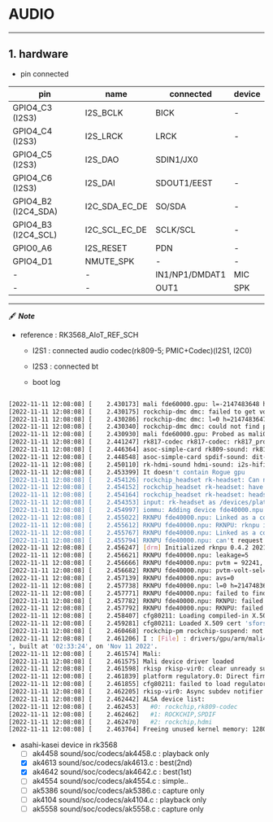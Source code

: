 # AUDIO

-----
## 1. hardware

 * pin connected

| **pin**             	| **name**      	| **connected**  	| **device** 	|
|---------------------	|---------------	|----------------	|------------	|
| GPIO4_C3 (I2S3)     	| I2S_BCLK      	| BICK           	| -          	|
| GPIO4_C4 (I2S3)     	| I2S_LRCK      	| LRCK           	| -          	|
| GPIO4_C5 (I2S3)     	| I2S_DAO       	| SDIN1/JX0      	|            	|
| GPIO4_C6 (I2S3)     	| I2S_DAI       	| SDOUT1/EEST    	| -          	|
| GPIO4_B2 (I2C4_SDA) 	| I2C_SDA_EC_DE 	| SO/SDA         	| -          	|
| GPIO4_B3 (I2C4_SCL) 	| I2C_SCL_EC_DE 	| SCLK/SCL       	| -          	|
| GPIO0_A6            	| I2S_RESET     	| PDN            	| -          	|
| GPIO4_D1            	| NMUTE_SPK     	| -              	| -          	|
| -                   	| -             	| IN1/NP1/DMDAT1 	| MIC        	|
| -                   	| -             	| OUT1           	| SPK        	|



-----


🖋 ***Note***

 * reference : RK3568_AIoT_REF_SCH
   - I2S1 : connected audio codec(rk809-5; PMIC+Codec)(I2S1, I2C0)
   - I2S3 : connected bt

   - boot log
```bash

[2022-11-11 12:08:08] [    2.430173] mali fde60000.gpu: l=-2147483648 h=2147483647 hyst=0 l_limit=0 h_limit=0 h_table=0
[2022-11-11 12:08:08] [    2.430175] rockchip-dmc dmc: failed to get vop pn to msch rl
[2022-11-11 12:08:08] [    2.430286] rockchip-dmc dmc: l=0 h=2147483647 hyst=5000 l_limit=0 h_limit=0 h_table=0
[2022-11-11 12:08:08] [    2.430340] rockchip-dmc dmc: could not find power_model node
[2022-11-11 12:08:08] [    2.430930] mali fde60000.gpu: Probed as mali0
[2022-11-11 12:08:08] [    2.441247] rk817-codec rk817-codec: rk817_probe: chip_name:0x80, chip_ver:0x94
[2022-11-11 12:08:08] [    2.446364] asoc-simple-card rk809-sound: rk817-hifi <-> fe410000.i2s mapping ok
[2022-11-11 12:08:08] [    2.448548] asoc-simple-card spdif-sound: dit-hifi <-> fe460000.spdif mapping ok
[2022-11-11 12:08:08] [    2.450110] rk-hdmi-sound hdmi-sound: i2s-hifi <-> fe400000.i2s mapping ok
[2022-11-11 12:08:08] [    2.453399] It doesn't contain Rogue gpu
[2022-11-11 12:08:08] [    2.454126] rockchip_headset rk-headset: Can not read property hook_gpio
[2022-11-11 12:08:08] [    2.454152] rockchip_headset rk-headset: have not set adc chan
[2022-11-11 12:08:08] [    2.454164] rockchip_headset rk-headset: headset have no hook mode
[2022-11-11 12:08:08] [    2.454353] input: rk-headset as /devices/platform/rk-headset/input/input5
[2022-11-11 12:08:08] [    2.454997] iommu: Adding device fde40000.npu to group 0
[2022-11-11 12:08:08] [    2.455022] RKNPU fde40000.npu: Linked as a consumer to fde4b000.iommu
[2022-11-11 12:08:08] [    2.455612] RKNPU fde40000.npu: RKNPU: rknpu iommu is enabled, using iommu mode
[2022-11-11 12:08:08] [    2.455767] RKNPU fde40000.npu: Linked as a consumer to regulator.20
[2022-11-11 12:08:08] [    2.455794] RKNPU fde40000.npu: can't request region for resource [mem 0xfde40000-0xfde4ffff]
[2022-11-11 12:08:08] [    2.456247] [drm] Initialized rknpu 0.4.2 20210701 for fde40000.npu on minor 1
[2022-11-11 12:08:08] [    2.456621] RKNPU fde40000.npu: leakage=5
[2022-11-11 12:08:08] [    2.456666] RKNPU fde40000.npu: pvtm = 92241, form pvtm_value
[2022-11-11 12:08:08] [    2.456682] RKNPU fde40000.npu: pvtm-volt-sel=2
[2022-11-11 12:08:08] [    2.457139] RKNPU fde40000.npu: avs=0
[2022-11-11 12:08:08] [    2.457738] RKNPU fde40000.npu: l=0 h=2147483647 hyst=5000 l_limit=0 h_limit=0 h_table=0
[2022-11-11 12:08:08] [    2.457771] RKNPU fde40000.npu: failed to find power_model node
[2022-11-11 12:08:08] [    2.457782] RKNPU fde40000.npu: RKNPU: failed to initialize power model
[2022-11-11 12:08:08] [    2.457792] RKNPU fde40000.npu: RKNPU: failed to get dynamic-coefficient
[2022-11-11 12:08:08] [    2.458407] cfg80211: Loading compiled-in X.509 certificates for regulatory database
[2022-11-11 12:08:08] [    2.459281] cfg80211: Loaded X.509 cert 'sforshee: 00b28ddf47aef9cea7'
[2022-11-11 12:08:08] [    2.460468] rockchip-pm rockchip-suspend: not set pwm-regulator-config
[2022-11-11 12:08:08] [    2.461206] I : [File] : drivers/gpu/arm/mali400/mali/linux/mali_kernel_linux.c; [Line] : 417; [Func] : mali_module_init(); svn_rev_string_from_arm of this mali_ko is '', rk_ko_ver is '5
', built at '02:33:24', on 'Nov 11 2022'.
[2022-11-11 12:08:08] [    2.461574] Mali:
[2022-11-11 12:08:08] [    2.461575] Mali device driver loaded
[2022-11-11 12:08:08] [    2.461598] rkisp rkisp-vir0: clear unready subdev num: 2
[2022-11-11 12:08:08] [    2.461839] platform regulatory.0: Direct firmware load for regulatory.db failed with error -2
[2022-11-11 12:08:08] [    2.461855] cfg80211: failed to load regulatory.db
[2022-11-11 12:08:08] [    2.462205] rkisp-vir0: Async subdev notifier completed
[2022-11-11 12:08:08] [    2.462442] ALSA device list:
[2022-11-11 12:08:08] [    2.462453]   #0: rockchip,rk809-codec
[2022-11-11 12:08:08] [    2.462462]   #1: ROCKCHIP,SPDIF
[2022-11-11 12:08:08] [    2.462470]   #2: rockchip,hdmi
[2022-11-11 12:08:08] [    2.463764] Freeing unused kernel memory: 1280K

```

 * asahi-kasei device in rk3568
   - [ ] ak4458  sound/soc/codecs/ak4458.c : playback only
   - [x] ak4613  sound/soc/codecs/ak4613.c : best(2nd)
   - [x] ak4642  sound/soc/codecs/ak4642.c : best(1st)
   - [ ] ak4554  sound/soc/codecs/ak4554.c : simple..
   - [ ] ak5386  sound/soc/codecs/ak5386.c : capture only
   - [ ] ak4104  sound/soc/codecs/ak4104.c : playback only 
   - [ ] ak5558  sound/soc/codecs/ak5558.c : capture only
